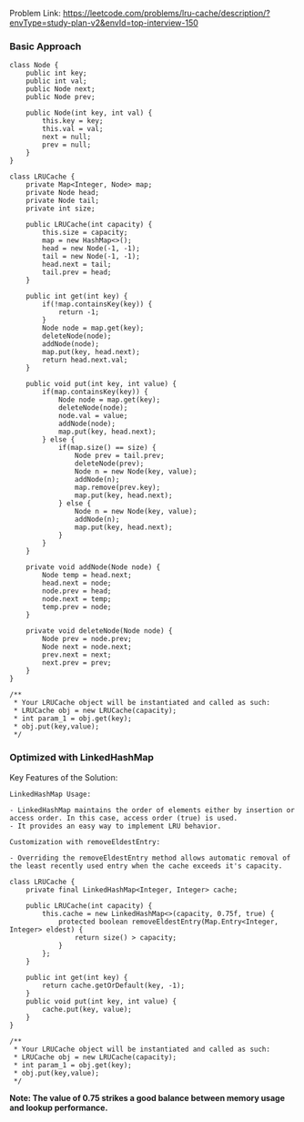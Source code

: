Problem Link: https://leetcode.com/problems/lru-cache/description/?envType=study-plan-v2&envId=top-interview-150

### Basic Approach

```
class Node {
    public int key;
    public int val;
    public Node next;
    public Node prev;

    public Node(int key, int val) {
        this.key = key;
        this.val = val;
        next = null;
        prev = null;
    }
}

class LRUCache {
    private Map<Integer, Node> map;
    private Node head;
    private Node tail;
    private int size;

    public LRUCache(int capacity) {
        this.size = capacity;
        map = new HashMap<>();
        head = new Node(-1, -1);
        tail = new Node(-1, -1);
        head.next = tail;
        tail.prev = head;
    }
    
    public int get(int key) {
        if(!map.containsKey(key)) {
            return -1;
        }
        Node node = map.get(key);
        deleteNode(node);
        addNode(node);
        map.put(key, head.next);
        return head.next.val;
    }
    
    public void put(int key, int value) {
        if(map.containsKey(key)) {
            Node node = map.get(key);
            deleteNode(node);
            node.val = value;
            addNode(node);
            map.put(key, head.next);
        } else {
            if(map.size() == size) {
                Node prev = tail.prev;
                deleteNode(prev);
                Node n = new Node(key, value);
                addNode(n);
                map.remove(prev.key);
                map.put(key, head.next);
            } else {
                Node n = new Node(key, value);
                addNode(n);
                map.put(key, head.next);
            }
        }
    }

    private void addNode(Node node) {
        Node temp = head.next;
        head.next = node;
        node.prev = head;
        node.next = temp;
        temp.prev = node;
    }

    private void deleteNode(Node node) {
        Node prev = node.prev;
        Node next = node.next;
        prev.next = next;
        next.prev = prev;
    }
}

/**
 * Your LRUCache object will be instantiated and called as such:
 * LRUCache obj = new LRUCache(capacity);
 * int param_1 = obj.get(key);
 * obj.put(key,value);
 */
```

### Optimized with LinkedHashMap

Key Features of the Solution:

    LinkedHashMap Usage:

    - LinkedHashMap maintains the order of elements either by insertion or access order. In this case, access order (true) is used.
    - It provides an easy way to implement LRU behavior.

    Customization with removeEldestEntry:

    - Overriding the removeEldestEntry method allows automatic removal of the least recently used entry when the cache exceeds it's capacity.

```
class LRUCache {
    private final LinkedHashMap<Integer, Integer> cache;

    public LRUCache(int capacity) {
        this.cache = new LinkedHashMap<>(capacity, 0.75f, true) {
            protected boolean removeEldestEntry(Map.Entry<Integer, Integer> eldest) {
                return size() > capacity;
            }
        };
    }
    
    public int get(int key) {
        return cache.getOrDefault(key, -1);
    }
    public void put(int key, int value) {
        cache.put(key, value);
    }
}

/**
 * Your LRUCache object will be instantiated and called as such:
 * LRUCache obj = new LRUCache(capacity);
 * int param_1 = obj.get(key);
 * obj.put(key,value);
 */
```

**Note: The value of 0.75 strikes a good balance between memory usage and lookup performance.**
